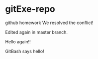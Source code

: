 # gitExe-repo
github homework
We resolved the conflict!

Edited again in master branch.

Hello again!!

GitBash says hello!
